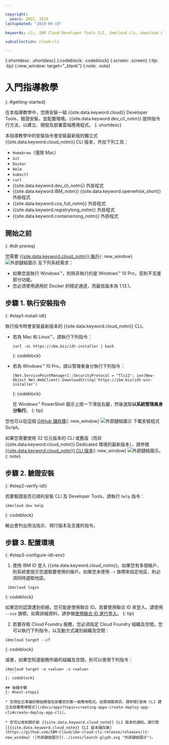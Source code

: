 ```yaml
---

copyright:
  years: 2015, 2019
lastupdated: "2019-06-19"

keywords: cli, IBM Cloud Developer Tools CLI, ibmcloud cli, download cli, ibmcloud dev, cloud cli, dev plugin, dev plug-in, cloud command line, developer tools, dev tools, install cloud cli, getting started cli

subcollection: cloud-cli

---
```


{:shortdesc: .shortdesc}
{:codeblock: .codeblock}
{:screen: .screen}
{:tip: .tip}
{:new_window: target="_blank"}
{:note: .note}

# 入門指導教學
{: #getting-started}

在本指導教學中，您將安裝一組 {{site.data.keyword.cloud}} Developer Tools、驗證安裝，並配置環境。{{site.data.keyword.dev_cli_notm}} 提供指令行方法，以建立、開發及部署雲端應用程式。
{: shortdesc}

本指導教學中的安裝指令會安裝最新版的獨立式 {{site.data.keyword.cloud_notm}} CLI 版本，外加下列工具：

* `Homebrew`（僅限 Mac）
* `Git`
* `Docker`
* `Helm`
* `kubectl`
* `curl`
* {{site.data.keyword.dev_cli_notm}} 外掛程式
* {{site.data.keyword.IBM_notm}} {{site.data.keyword.openwhisk_short}} 外掛程式
* {{site.data.keyword.cos_full_notm}} 外掛程式
* {{site.data.keyword.registrylong_notm}} 外掛程式
* {{site.data.keyword.containerlong_notm}} 外掛程式

## 開始之前
{: #idt-prereq}

您需要 [{{site.data.keyword.cloud_notm}} 帳戶](https://cloud.ibm.com/){: new_window} ![外部鏈結圖示](../icons/launch-glyph.svg "外部鏈結圖示") 及下列系統需求：

* 如果您是執行 Windows&trade;，則除非執行的是 Windows&trade; 10 Pro，否則不支援部分功能。
* 您必須使用適用於 Docker 的穩定通道，而最低版本為 1.13.1。

## 步驟 1. 執行安裝指令
{: #step1-install-idt}

執行指令時會安裝最新版本的 {{site.data.keyword.cloud_notm}} CLI。

* 若為 Mac 和 Linux&trade;，請執行下列指令：
  ```
  curl -sL https://ibm.biz/idt-installer | bash
  ```
  {: codeblock}

* 若為 Windows&trade; 10 Pro，請以管理者身分執行下列指令：
  ```
  [Net.ServicePointManager]::SecurityProtocol = "Tls12"; iex(New-Object Net.WebClient).DownloadString('https://ibm.biz/idt-win-installer')
  ```
  {: codeblock}

  在 Windows&trade; PowerShell 圖示上按一下滑鼠右鍵，然後選取**以系統管理員身分執行**。
  {: tip}

您也可以從這個 [GitHub 儲存庫](https://github.com/IBM-Cloud/ibm-cloud-developer-tools){: new_window} ![外部鏈結圖示](../icons/launch-glyph.svg "外部鏈結圖示") 下載安裝程式 Script。

如果您需要使用 32 位元版本的 CLI 或舊版（而非 {{site.data.keyword.cloud_notm}} Dedicated 環境的最新版本），請參閱 [{{site.data.keyword.cloud_notm}} CLI 版本](https://github.com/IBM-Cloud/ibm-cloud-cli-release/releases/){: new_window} ![外部鏈結圖示](../icons/launch-glyph.svg "外部鏈結圖示")。
{: note}

## 步驟 2. 驗證安裝
{: #step2-verify-idt}

若要驗證是否已順利安裝 CLI 及 Developer Tools，請執行 `help` 指令：
```
ibmcloud dev help
```
{: codeblock}

輸出會列出用法指示、現行版本及支援的指令。

## 步驟 3. 配置環境
{: #step3-configure-idt-env}

1. 使用 IBM ID 登入 {{site.data.keyword.cloud_notm}}。如果您有多個帳戶，則系統會提示您選取要使用的帳戶。如果您未使用 `-r` 旗標來指定地區，則必須同時選取地區。
    
  ```
   ibmcloud login
   ```
  {: codeblock}
  
  如果您的認證遭到拒絕，您可能是使用聯合 ID。若要使用聯合 ID 來登入，請使用 `--sso` 旗標。如需詳細資料，請參閱[使用聯合 ID 進行登入](/docs/iam/federated_id?topic=iam-federated_id#federated_id)。
  {: tip}

2. 若要存取 Cloud Foundry 服務，您必須指定 Cloud Foundry 組織及空間。您可以執行下列指令，以互動方式識別組織及空間：
  ```
  ibmcloud target --cf
  ```
  {: codeblock}

  或者，如果您知道服務所屬的組織及空間，則可以使用下列指令：
  ```
ibmcloud target -o <value> -s <value>
	```
  {: codeblock}

## 後續步驟
{: #next-steps}

* 您現在已準備好開始開發及部署您的第一個應用程式。如需相關資訊，請參閱[使用 CLI 建立及部署應用程式](/docs/apps?topic=creating-apps-create-deploy-app-cli#create-deploy-app-cli)。

* 您可以收到關於新 {{site.data.keyword.cloud_notm}} CLI 版本的通知。請訂閱 [{{site.data.keyword.cloud_notm}} CLI 版本儲存庫](https://github.com/IBM-Cloud/ibm-cloud-cli-release/releases/){: new_window} ![外部鏈結圖示](../icons/launch-glyph.svg "外部鏈結圖示")。
